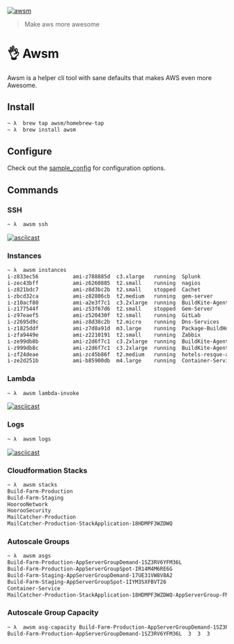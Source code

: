 [![awsm](https://avatars1.githubusercontent.com/u/19984185?v=3&s=100)](https://github.com/awsm/awsm)
> Make aws more awesome

# 👌 Awsm

Awsm is a helper cli tool with sane defaults that makes AWS even more Awesome.

## Install

```sh
~ λ  brew tap awsm/homebrew-tap
~ λ  brew install awsm
```

## Configure

Check out the [sample_config](sample_config) for configuration options.

## Commands

### SSH

```sh
~ λ  awsm ssh
```

[![asciicast](https://asciinema.org/a/7rjdu1fu7jdrr5rs5mg3s0q3b.png)](https://asciinema.org/a/7rjdu1fu7jdrr5rs5mg3s0q3b)

### Instances

```sh
~ λ  awsm instances
i-z833ec56           ami-z788885d  c3.xlarge   running  Splunk                         2015-03-19T23:08:55.000Z  ap-southeast-2a
i-zec43bff           ami-z6260885  t2.small    running  nagios                         2016-05-30T01:49:00.000Z  ap-southeast-2a
i-z821bdc7           ami-z8d3bc2b  t2.small    stopped  Cachet                         2015-11-11T08:48:03.000Z  ap-southeast-2b
i-zbcd32ca           ami-z82806cb  t2.medium   running  gem-server                     2016-05-29T23:43:10.000Z  ap-southeast-2a
i-z10acf80           ami-a2e3f7c1  c3.2xlarge  running  BuildKite-Agent-production     2016-06-16T12:15:28.000Z  ap-southeast-2a
i-z177544f           ami-z53f67d6  t2.small    stopped  Gem-Server                     2015-11-30T04:04:24.000Z  ap-southeast-2a
i-z97eaef5           ami-z520430f  t2.small    running  GitLab                         2015-03-22T22:47:38.000Z  ap-southeast-2b
i-z2695d9c           ami-z8d38c2b  t2.micro    running  Dns-Services                   2015-12-17T23:54:43.000Z  ap-southeast-2a
i-z1825ddf           ami-z7d8a91d  m3.large    running  Package-BuildHost              2016-06-02T04:08:02.000Z  ap-southeast-2a
i-zfa9449e           ami-z2210191  t2.small    running  Zabbix                         2016-04-15T05:29:01.000Z  ap-southeast-2a
i-ze99db8b           ami-z2d6f7c1  c3.2xlarge  running  BuildKite-Agent-production     2016-06-16T21:00:33.000Z  ap-southeast-2b
i-z999db8c           ami-z2d6f7c1  c3.2xlarge  running  BuildKite-Agent-production     2016-06-16T21:00:33.000Z  ap-southeast-2b
i-zf24deae           ami-zc45b86f  t2.medium   running  hotels-resque-ami-20160614-01  2016-06-14T02:21:07.000Z  ap-southeast-2a
i-ze2d251b           ami-b85900db  m4.large    running  Container-Service              2016-01-20T03:47:13.000Z  ap-southeast-2b
```

### Lambda

```sh
~ λ  awsm lambda-invoke
```

[![asciicast](https://asciinema.org/a/0s7kpmf5oqibzuqv9r9d6p0w3.png?s=1)](https://asciinema.org/a/0s7kpmf5oqibzuqv9r9d6p0w3)


### Logs

```sh
~ λ  awsm logs
```

[![asciicast](https://asciinema.org/a/c3iin8x1tvmb901tevdu6dxdy.png)](https://asciinema.org/a/c3iin8x1tvmb901tevdu6dxdy)

### Cloudformation Stacks

```sh
~ λ  awsm stacks
Build-Farm-Production
Build-Farm-Staging
HoorooNetwork
HoorooSecurity
MailCatcher-Production
MailCatcher-Production-StackApplication-18HDMPF3WZDWQ
```

### Autoscale Groups

```sh
~ λ  awsm asgs
Build-Farm-Production-AppServerGroupDemand-1SZ3RV6YFM36L                           BuildKite-Agent-production
Build-Farm-Production-AppServerGroupSpot-IR14M4M6RE6G                              BuildKite-Agent-production
Build-Farm-Staging-AppServerGroupDemand-17UE31VW8V8A2                              BuildKite-Agent-staging
Build-Farm-Staging-AppServerGroupSpot-1IYM3SXFBVT26                                BuildKite-Agent-staging
Container-Service                                                                  Container-Service
MailCatcher-Production-StackApplication-18HDMPF3WZDWQ-AppServerGroup-FMPVR2QC4U17  mailcatcher-production
```

### Autoscale Group Capacity

```sh
~ λ  awsm asg-capacity Build-Farm-Production-AppServerGroupDemand-1SZ3RV6YFM36L
Build-Farm-Production-AppServerGroupDemand-1SZ3RV6YFM36L  3  3  3
```
